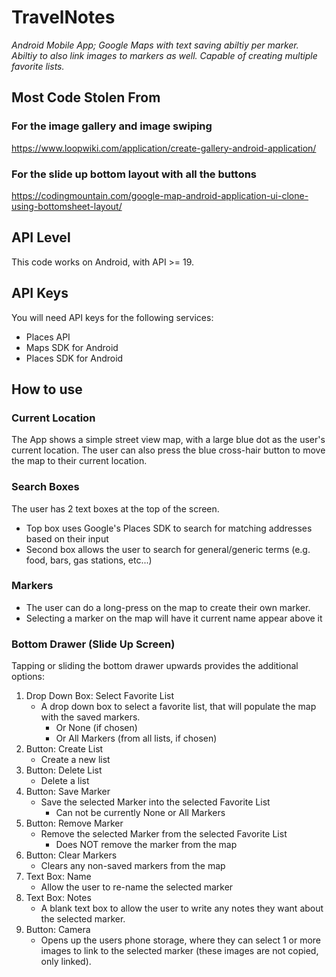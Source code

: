 # TravelNotes
*Android Mobile App; Google Maps with text saving abiltiy per marker. Abiltiy to also link images to markers as well. Capable of creating multiple favorite lists.*
## Most Code Stolen From
### For the image gallery and image swiping
https://www.loopwiki.com/application/create-gallery-android-application/
### For the slide up bottom layout with all the buttons
https://codingmountain.com/google-map-android-application-ui-clone-using-bottomsheet-layout/
## API Level
This code works on Android, with API >= 19. 
## API Keys
You will need API keys for the following services: 
- Places API
- Maps SDK for Android
- Places SDK for Android
## How to use
### Current Location
The App shows a simple street view map, with a large blue dot as the user's current location. The user can also press the blue cross-hair button to move the map to their current location.
### Search Boxes
The user has 2 text boxes at the top of the screen. 
- Top box uses Google's Places SDK to search for matching addresses based on their input
- Second box allows the user to search for general/generic terms (e.g. food, bars, gas stations, etc...)
### Markers
- The user can do a long-press on the map to create their own marker.
- Selecting a marker on the map will have it current name appear above it
### Bottom Drawer (Slide Up Screen)
Tapping or sliding the bottom drawer upwards provides the additional options:
1. Drop Down Box: Select Favorite List
   - A drop down box to select a favorite list, that will populate the map with the saved markers.
     - Or None (if chosen)
     - Or All Markers (from all lists, if chosen)
2. Button: Create List
   - Create a new list
3. Button: Delete List
   - Delete a list
4. Button: Save Marker
   - Save the selected Marker into the selected Favorite List
     - Can not be currently None or All Markers
5. Button: Remove Marker
   - Remove the selected Marker from the selected Favorite List
     - Does NOT remove the marker from the map
6. Button: Clear Markers
   - Clears any non-saved markers from the map
7. Text Box: Name
   - Allow the user to re-name the selected marker
8. Text Box: Notes 
   - A blank text box to allow the user to write any notes they want about the selected marker.
9. Button: Camera
   - Opens up the users phone storage, where they can select 1 or more images to link to the selected marker (these images are not copied, only linked).
